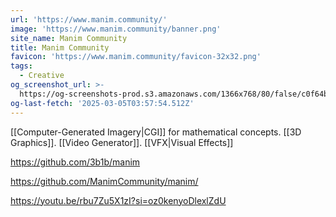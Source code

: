```yaml
---
url: 'https://www.manim.community/'
image: 'https://www.manim.community/banner.png'
site_name: Manim Community
title: Manim Community
favicon: 'https://www.manim.community/favicon-32x32.png'
tags:
  - Creative
og_screenshot_url: >-
  https://og-screenshots-prod.s3.amazonaws.com/1366x768/80/false/c0f64b5de366cf8f303b5b8be64ef39d13087eb16002e41c9faa2054bd1bee05.jpeg
og-last-fetch: '2025-03-05T03:57:54.512Z'
---
```


[[Computer-Generated Imagery|CGI]] for mathematical concepts. [[3D Graphics]].  [[Video Generator]]. [[VFX|Visual Effects]]

https://github.com/3b1b/manim

https://github.com/ManimCommunity/manim/

https://youtu.be/rbu7Zu5X1zI?si=oz0kenyoDlexlZdU
